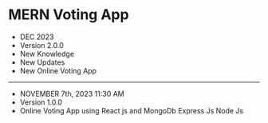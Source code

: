 # MERN Voting App

- DEC 2023
- Version 2.0.0
- New Knowledge
- New Updates
- New Online Voting App

---

- NOVEMBER 7th, 2023 11:30 AM
- Version 1.0.0
- Online Voting App using React js and MongoDb Express Js Node Js

